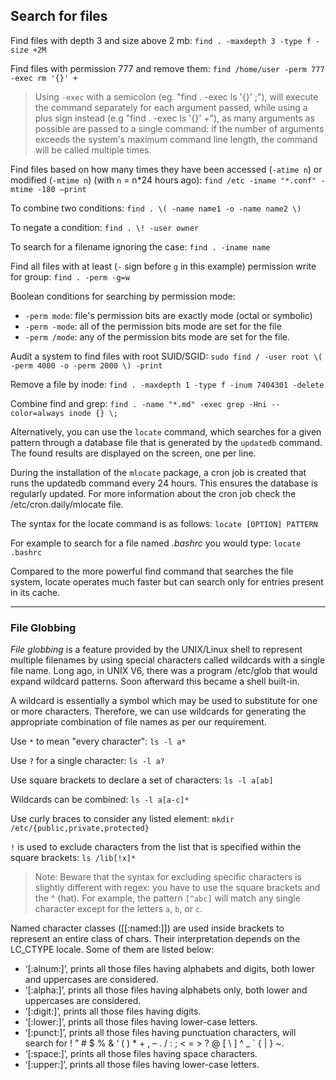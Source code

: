 ## Search for files

Find files with depth 3 and size above 2 mb:
`find . -maxdepth 3 -type f -size +2M`

Find files with permission 777 and remove them:
`find /home/user -perm 777 -exec rm '{}' +`

> Using `-exec` with a semicolon (eg. "find . -exec ls '{}' \;"), will execute the command separately for each argument passed, while using a plus sign instead (e.g "find . -exec ls '{}' +"), as many arguments as possible are passed to a single command: if the number of arguments exceeds the system's maximum command line length, the command will be called multiple times.

Find files based on how many times they have been accessed (`-atime n`) or modified (`-mtime n`) (with `n` = n*24 hours ago):
`find /etc -iname "*.conf" -mtime -180 –print`

To combine two conditions:
`find . \( -name name1 -o -name name2 \)`

To negate a condition:
`find . \! -user owner`

To search for a filename ignoring the case:
`find . -iname name`

Find all files with at least (`-` sign before `g` in this example) permission write for group:
`find . -perm -g=w`

Boolean conditions for searching by permission mode:
- `-perm mode`: file's permission bits are exactly mode (octal or symbolic)
- `-perm -mode`: all of the permission bits mode are set for the file
- `-perm /mode`: any of the permission bits mode are set for the file.

Audit a system to find files with root SUID/SGID:
`sudo find / -user root \( -perm 4000 -o -perm 2000 \) -print`

Remove a file by inode:
`find . -maxdepth 1 -type f -inum 7404301 -delete`

Combine find and grep:
`find . -name "*.md" -exec grep -Hni --color=always inode {} \;`

Alternatively, you can use the `locate` command, which searches for a given pattern through a database file that is generated by the `updatedb` command. The found results are displayed on the screen, one per line.

During the installation of the `mlocate` package, a cron job is created that runs the updatedb command every 24 hours. This ensures the database is regularly updated. For more information about the cron job check the /etc/cron.daily/mlocate file.

The syntax for the locate command is as follows:
`locate [OPTION] PATTERN`

For example to search for a file named *.bashrc* you would type:
`locate .bashrc`

Compared to the more powerful find command that searches the file system, locate operates much faster but can search only for entries present in its cache.

---

### File Globbing

*File globbing* is a feature provided by the UNIX/Linux shell to represent multiple filenames by using special characters called wildcards with a single file name. Long ago, in UNIX V6, there was a program /etc/glob that would expand wildcard patterns. Soon afterward this became a shell built-in.

A wildcard is essentially a symbol which may be used to substitute for one or more characters. Therefore, we can use wildcards for generating the appropriate combination of file names as per our requirement.

Use `*` to mean "every character": `ls -l a*`

Use `?` for a single character: `ls -l a?`

Use square brackets to declare a set of characters: `ls -l a[ab]`

Wildcards can be combined: `ls -l a[a-c]*`

Use curly braces to consider any listed element: `mkdir /etc/{public,private,protected}`

`!` is used to exclude characters from the list that is specified within the square brackets: `ls /lib[!x]*`

> Note: Beware that the syntax for excluding specific characters is slightly different with regex: you have to use the square brackets and the ^ (hat). For example, the pattern `[^abc]` will match any single character except for the letters `a`, `b`, or `c`.

Named character classes ([[:named:]]) are used inside brackets to represent an entire class of chars. Their interpretation depends on the LC_CTYPE locale. Some of them are listed below:

- ‘[:alnum:]’, prints all those files having alphabets and digits, both lower and uppercases are considered.
- ‘[:alpha:]’, prints all those files having alphabets only, both lower and uppercases are considered.
- ‘[:digit:]’, prints all those files having digits.
- ‘[:lower:]’, prints all those files having lower-case letters.
- ‘[:punct:]’, prints all those files having punctuation characters, will search for ! ” # $ % & ‘ ( ) * + , – . / : ; < = > ? @ [ \ ] ^ _ ` { | } ~.
- ‘[:space:]’, prints all those files having space characters.
- ‘[:upper:]’, prints all those files having lower-case letters.